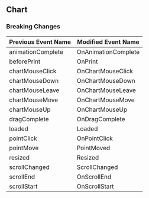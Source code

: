 ## Chart

### Breaking Changes

|Previous Event Name|Modified Event Name|
|-----------|-----------|
|animationComplete|OnAnimationComplete|
|beforePrint|OnPrint|
|chartMouseClick|OnChartMouseClick|
|chartMouseDown|OnChartMouseDown|
|chartMouseLeave|OnChartMouseLeave|
|chartMouseMove|OnChartMouseMove|
|chartMouseUp|OnChartMouseUp|
|dragComplete|OnDragComplete|
|loaded|Loaded|
|pointClick|OnPointClick|
|pointMove|PointMoved|
|resized|Resized|
|scrollChanged|ScrollChanged|
|scrollEnd|OnScrollEnd|
|scrollStart|OnScrollStart|
